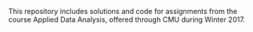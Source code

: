 This repository includes solutions and code for assignments from the course Applied Data Analysis, offered through CMU during Winter 2017.
